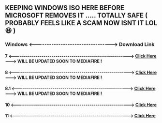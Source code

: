 ## KEEPING WINDOWS ISO HERE BEFORE MICROSOFT REMOVES IT ..... TOTALLY SAFE ( PROBABLY FEELS LIKE A SCAM NOW ISNT IT LOL 😆 )

### Windows  <--------------------------------->  Download Link

#### 7       <---------------------------------------------------------->               [Click Here](https://archive.org/details/en_windows_7_ultimate_with_sp1_x64_dvd_u_677332_202006)    ---> WILL BE UPDATED SOON TO MEDIAFIRE !
#### 8       <---------------------------------------------------------->               [Click Here](https://archive.org/details/windows-8-x-64)                                            ---> WILL BE UPDATED SOON TO MEDIAFIRE !
#### 8.1     <-------------------------------------------------------->                 [Click Here](https://archive.org/details/win-8.1-english-x-64-x-86)                                 ---> WILL BE UPDATED SOON TO MEDIAFIRE !
#### 10      <--------------------------------------------------------->               [Click Here](https://www.mediafire.com/file/lza2w6innc8i7d0/Windows+10+22h2+x64.iso/file)
#### 11      <--------------------------------------------------------->               [Click Here](https://www.mediafire.com/file/v591mtvw0jjorsb/Win11_23H2_English_x64v2.iso/file)
